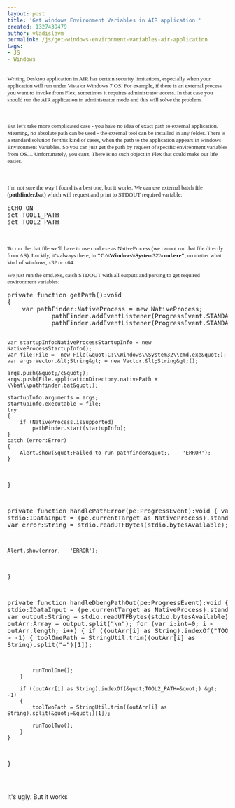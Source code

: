 ```yaml
---
layout: post
title: 'Get windows Environment Variables in AIR application '
created: 1327439479
author: vladislavm
permalink: /js/get-windows-environment-variables-air-application
tags:
- JS
- Windows
---
```

<p><style type="text/css">
/* Style Definitions */
table.MsoNormalTable
{mso-style-name:"Table Normal";
mso-tstyle-rowband-size:0;
mso-tstyle-colband-size:0;
mso-style-noshow:yes;
mso-style-priority:99;
mso-style-parent:"";
mso-padding-alt:0in 5.4pt 0in 5.4pt;
mso-para-margin-top:0in;
mso-para-margin-right:0in;
mso-para-margin-bottom:10.0pt;
mso-para-margin-left:0in;
line-height:115%;
mso-pagination:widow-orphan;
font-size:11.0pt;
font-family:"Calibri","sans-serif";
mso-ascii-font-family:Calibri;
mso-ascii-theme-font:minor-latin;
mso-hansi-font-family:Calibri;
mso-hansi-theme-font:minor-latin;
mso-bidi-font-family:Arial;
mso-bidi-theme-font:minor-bidi;
mso-bidi-language:AR-SA;}
</style></p>
<p><span style="font-size: small;"><span style="font-family: Verdana;">Writing Desktop application in AIR has certain security limitations, especially when your application will run under Vista or Windows 7 OS. For example, if there is an external process you want to invoke from Flex, sometimes it requires administrator access. In that case you should run the AIR application in administrator mode and this will solve the problem.</span></span></p>
<p><span style="font-size: small;"><span style="font-family: Verdana;"><br />
</span></span></p>
<p><span style="font-size: small;"><span style="font-family: Verdana;">But let's take more complicated case - you have no idea of exact path to external application. Meaning, no absolute path can be used - the external tool can be installed in any folder. There is a standard solution for this kind of cases, when the path to the application appears in windows Environment Variables. So you can just get the path by request of specific environment variables from OS.... Unfortunately, you can't. There is no such object in Flex that could make our life easier.</span></span></p>
<p>&nbsp;</p>
<p class="MsoNormal"><span style="font-size: small;"><span style="font-family: Verdana;">I&rsquo;m not sure the way I found is a best one, but it works. We can use external batch file (<b>pathfinder.bat</b>) which will request and print to STDOUT required variable:</span></span></p>
<pre title="code" class="brush: java;">
ECHO ON 
set TOOL1_PATH 
set TOOL2_PATH
</pre>
<p class="MsoNormal">&nbsp;</p>
<p class="MsoNormal"><!--[if gte mso 9]><xml>
<o:OfficeDocumentSettings>
<o:AllowPNG />
</o:allowpng></o:officedocumentsettings>
</xml><![endif]--><!--[if gte mso 9]><xml>
<w:WordDocument>
<w:View>Normal</w:view>
<w:Zoom>0</w:zoom>
<w:TrackMoves />
<w:TrackFormatting />
<w:PunctuationKerning />
<w:ValidateAgainstSchemas />
<w:SaveIfXMLInvalid>false</w:saveifxmlinvalid>
<w:IgnoreMixedContent>false</w:ignoremixedcontent>
<w:AlwaysShowPlaceholderText>false</w:alwaysshowplaceholdertext>
<w:DoNotPromoteQF />
<w:LidThemeOther>EN-US</w:lidthemeother>
<w:LidThemeAsian>X-NONE</w:lidthemeasian>
<w:LidThemeComplexScript>HE</w:lidthemecomplexscript>
<w:Compatibility>
<w:BreakWrappedTables />
<w:SnapToGridInCell />
<w:WrapTextWithPunct />
<w:UseAsianBreakRules />
<w:DontGrowAutofit />
<w:SplitPgBreakAndParaMark />
<w:EnableOpenTypeKerning />
<w:DontFlipMirrorIndents />
<w:OverrideTableStyleHps />
</w:overridetablestylehps></w:dontflipmirrorindents></w:enableopentypekerning></w:splitpgbreakandparamark></w:dontgrowautofit></w:useasianbreakrules></w:wraptextwithpunct></w:snaptogridincell></w:breakwrappedtables></w:compatibility>
<m:mathPr>
<m:mathFont m:val="Cambria Math" />
<m:brkBin m:val="before" />
<m:brkBinSub m:val="&#45;-" />
<m:smallFrac m:val="off" />
<m:dispDef />
<m:lMargin m:val="0" />
<m:rMargin m:val="0" />
<m:defJc m:val="centerGroup" />
<m:wrapIndent m:val="1440" />
<m:intLim m:val="subSup" />
<m:naryLim m:val="undOvr" />
</m:narylim></m:intlim></m:wrapindent></m:defjc></m:rmargin></m:lmargin></m:dispdef></m:smallfrac></m:brkbinsub></m:brkbin></m:mathfont></m:mathpr></w:donotpromoteqf></w:validateagainstschemas></w:punctuationkerning></w:trackformatting></w:trackmoves></w:worddocument>
</xml><![endif]--><!--[if gte mso 9]><xml>
<w:LatentStyles DefLockedState="false" DefUnhideWhenUsed="true"
DefSemiHidden="true" DefQFormat="false" DefPriority="99"
LatentStyleCount="267">
<w:LsdException Locked="false" Priority="0" SemiHidden="false"
UnhideWhenUsed="false" QFormat="true" Name="Normal" />
<w:LsdException Locked="false" Priority="9" SemiHidden="false"
UnhideWhenUsed="false" QFormat="true" Name="heading 1" />
<w:LsdException Locked="false" Priority="9" QFormat="true" Name="heading 2" />
<w:LsdException Locked="false" Priority="9" QFormat="true" Name="heading 3" />
<w:LsdException Locked="false" Priority="9" QFormat="true" Name="heading 4" />
<w:LsdException Locked="false" Priority="9" QFormat="true" Name="heading 5" />
<w:LsdException Locked="false" Priority="9" QFormat="true" Name="heading 6" />
<w:LsdException Locked="false" Priority="9" QFormat="true" Name="heading 7" />
<w:LsdException Locked="false" Priority="9" QFormat="true" Name="heading 8" />
<w:LsdException Locked="false" Priority="9" QFormat="true" Name="heading 9" />
<w:LsdException Locked="false" Priority="39" Name="toc 1" />
<w:LsdException Locked="false" Priority="39" Name="toc 2" />
<w:LsdException Locked="false" Priority="39" Name="toc 3" />
<w:LsdException Locked="false" Priority="39" Name="toc 4" />
<w:LsdException Locked="false" Priority="39" Name="toc 5" />
<w:LsdException Locked="false" Priority="39" Name="toc 6" />
<w:LsdException Locked="false" Priority="39" Name="toc 7" />
<w:LsdException Locked="false" Priority="39" Name="toc 8" />
<w:LsdException Locked="false" Priority="39" Name="toc 9" />
<w:LsdException Locked="false" Priority="35" QFormat="true" Name="caption" />
<w:LsdException Locked="false" Priority="10" SemiHidden="false"
UnhideWhenUsed="false" QFormat="true" Name="Title" />
<w:LsdException Locked="false" Priority="1" Name="Default Paragraph Font" />
<w:LsdException Locked="false" Priority="11" SemiHidden="false"
UnhideWhenUsed="false" QFormat="true" Name="Subtitle" />
<w:LsdException Locked="false" Priority="22" SemiHidden="false"
UnhideWhenUsed="false" QFormat="true" Name="Strong" />
<w:LsdException Locked="false" Priority="20" SemiHidden="false"
UnhideWhenUsed="false" QFormat="true" Name="Emphasis" />
<w:LsdException Locked="false" Priority="59" SemiHidden="false"
UnhideWhenUsed="false" Name="Table Grid" />
<w:LsdException Locked="false" UnhideWhenUsed="false" Name="Placeholder Text" />
<w:LsdException Locked="false" Priority="1" SemiHidden="false"
UnhideWhenUsed="false" QFormat="true" Name="No Spacing" />
<w:LsdException Locked="false" Priority="60" SemiHidden="false"
UnhideWhenUsed="false" Name="Light Shading" />
<w:LsdException Locked="false" Priority="61" SemiHidden="false"
UnhideWhenUsed="false" Name="Light List" />
<w:LsdException Locked="false" Priority="62" SemiHidden="false"
UnhideWhenUsed="false" Name="Light Grid" />
<w:LsdException Locked="false" Priority="63" SemiHidden="false"
UnhideWhenUsed="false" Name="Medium Shading 1" />
<w:LsdException Locked="false" Priority="64" SemiHidden="false"
UnhideWhenUsed="false" Name="Medium Shading 2" />
<w:LsdException Locked="false" Priority="65" SemiHidden="false"
UnhideWhenUsed="false" Name="Medium List 1" />
<w:LsdException Locked="false" Priority="66" SemiHidden="false"
UnhideWhenUsed="false" Name="Medium List 2" />
<w:LsdException Locked="false" Priority="67" SemiHidden="false"
UnhideWhenUsed="false" Name="Medium Grid 1" />
<w:LsdException Locked="false" Priority="68" SemiHidden="false"
UnhideWhenUsed="false" Name="Medium Grid 2" />
<w:LsdException Locked="false" Priority="69" SemiHidden="false"
UnhideWhenUsed="false" Name="Medium Grid 3" />
<w:LsdException Locked="false" Priority="70" SemiHidden="false"
UnhideWhenUsed="false" Name="Dark List" />
<w:LsdException Locked="false" Priority="71" SemiHidden="false"
UnhideWhenUsed="false" Name="Colorful Shading" />
<w:LsdException Locked="false" Priority="72" SemiHidden="false"
UnhideWhenUsed="false" Name="Colorful List" />
<w:LsdException Locked="false" Priority="73" SemiHidden="false"
UnhideWhenUsed="false" Name="Colorful Grid" />
<w:LsdException Locked="false" Priority="60" SemiHidden="false"
UnhideWhenUsed="false" Name="Light Shading Accent 1" />
<w:LsdException Locked="false" Priority="61" SemiHidden="false"
UnhideWhenUsed="false" Name="Light List Accent 1" />
<w:LsdException Locked="false" Priority="62" SemiHidden="false"
UnhideWhenUsed="false" Name="Light Grid Accent 1" />
<w:LsdException Locked="false" Priority="63" SemiHidden="false"
UnhideWhenUsed="false" Name="Medium Shading 1 Accent 1" />
<w:LsdException Locked="false" Priority="64" SemiHidden="false"
UnhideWhenUsed="false" Name="Medium Shading 2 Accent 1" />
<w:LsdException Locked="false" Priority="65" SemiHidden="false"
UnhideWhenUsed="false" Name="Medium List 1 Accent 1" />
<w:LsdException Locked="false" UnhideWhenUsed="false" Name="Revision" />
<w:LsdException Locked="false" Priority="34" SemiHidden="false"
UnhideWhenUsed="false" QFormat="true" Name="List Paragraph" />
<w:LsdException Locked="false" Priority="29" SemiHidden="false"
UnhideWhenUsed="false" QFormat="true" Name="Quote" />
<w:LsdException Locked="false" Priority="30" SemiHidden="false"
UnhideWhenUsed="false" QFormat="true" Name="Intense Quote" />
<w:LsdException Locked="false" Priority="66" SemiHidden="false"
UnhideWhenUsed="false" Name="Medium List 2 Accent 1" />
<w:LsdException Locked="false" Priority="67" SemiHidden="false"
UnhideWhenUsed="false" Name="Medium Grid 1 Accent 1" />
<w:LsdException Locked="false" Priority="68" SemiHidden="false"
UnhideWhenUsed="false" Name="Medium Grid 2 Accent 1" />
<w:LsdException Locked="false" Priority="69" SemiHidden="false"
UnhideWhenUsed="false" Name="Medium Grid 3 Accent 1" />
<w:LsdException Locked="false" Priority="70" SemiHidden="false"
UnhideWhenUsed="false" Name="Dark List Accent 1" />
<w:LsdException Locked="false" Priority="71" SemiHidden="false"
UnhideWhenUsed="false" Name="Colorful Shading Accent 1" />
<w:LsdException Locked="false" Priority="72" SemiHidden="false"
UnhideWhenUsed="false" Name="Colorful List Accent 1" />
<w:LsdException Locked="false" Priority="73" SemiHidden="false"
UnhideWhenUsed="false" Name="Colorful Grid Accent 1" />
<w:LsdException Locked="false" Priority="60" SemiHidden="false"
UnhideWhenUsed="false" Name="Light Shading Accent 2" />
<w:LsdException Locked="false" Priority="61" SemiHidden="false"
UnhideWhenUsed="false" Name="Light List Accent 2" />
<w:LsdException Locked="false" Priority="62" SemiHidden="false"
UnhideWhenUsed="false" Name="Light Grid Accent 2" />
<w:LsdException Locked="false" Priority="63" SemiHidden="false"
UnhideWhenUsed="false" Name="Medium Shading 1 Accent 2" />
<w:LsdException Locked="false" Priority="64" SemiHidden="false"
UnhideWhenUsed="false" Name="Medium Shading 2 Accent 2" />
<w:LsdException Locked="false" Priority="65" SemiHidden="false"
UnhideWhenUsed="false" Name="Medium List 1 Accent 2" />
<w:LsdException Locked="false" Priority="66" SemiHidden="false"
UnhideWhenUsed="false" Name="Medium List 2 Accent 2" />
<w:LsdException Locked="false" Priority="67" SemiHidden="false"
UnhideWhenUsed="false" Name="Medium Grid 1 Accent 2" />
<w:LsdException Locked="false" Priority="68" SemiHidden="false"
UnhideWhenUsed="false" Name="Medium Grid 2 Accent 2" />
<w:LsdException Locked="false" Priority="69" SemiHidden="false"
UnhideWhenUsed="false" Name="Medium Grid 3 Accent 2" />
<w:LsdException Locked="false" Priority="70" SemiHidden="false"
UnhideWhenUsed="false" Name="Dark List Accent 2" />
<w:LsdException Locked="false" Priority="71" SemiHidden="false"
UnhideWhenUsed="false" Name="Colorful Shading Accent 2" />
<w:LsdException Locked="false" Priority="72" SemiHidden="false"
UnhideWhenUsed="false" Name="Colorful List Accent 2" />
<w:LsdException Locked="false" Priority="73" SemiHidden="false"
UnhideWhenUsed="false" Name="Colorful Grid Accent 2" />
<w:LsdException Locked="false" Priority="60" SemiHidden="false"
UnhideWhenUsed="false" Name="Light Shading Accent 3" />
<w:LsdException Locked="false" Priority="61" SemiHidden="false"
UnhideWhenUsed="false" Name="Light List Accent 3" />
<w:LsdException Locked="false" Priority="62" SemiHidden="false"
UnhideWhenUsed="false" Name="Light Grid Accent 3" />
<w:LsdException Locked="false" Priority="63" SemiHidden="false"
UnhideWhenUsed="false" Name="Medium Shading 1 Accent 3" />
<w:LsdException Locked="false" Priority="64" SemiHidden="false"
UnhideWhenUsed="false" Name="Medium Shading 2 Accent 3" />
<w:LsdException Locked="false" Priority="65" SemiHidden="false"
UnhideWhenUsed="false" Name="Medium List 1 Accent 3" />
<w:LsdException Locked="false" Priority="66" SemiHidden="false"
UnhideWhenUsed="false" Name="Medium List 2 Accent 3" />
<w:LsdException Locked="false" Priority="67" SemiHidden="false"
UnhideWhenUsed="false" Name="Medium Grid 1 Accent 3" />
<w:LsdException Locked="false" Priority="68" SemiHidden="false"
UnhideWhenUsed="false" Name="Medium Grid 2 Accent 3" />
<w:LsdException Locked="false" Priority="69" SemiHidden="false"
UnhideWhenUsed="false" Name="Medium Grid 3 Accent 3" />
<w:LsdException Locked="false" Priority="70" SemiHidden="false"
UnhideWhenUsed="false" Name="Dark List Accent 3" />
<w:LsdException Locked="false" Priority="71" SemiHidden="false"
UnhideWhenUsed="false" Name="Colorful Shading Accent 3" />
<w:LsdException Locked="false" Priority="72" SemiHidden="false"
UnhideWhenUsed="false" Name="Colorful List Accent 3" />
<w:LsdException Locked="false" Priority="73" SemiHidden="false"
UnhideWhenUsed="false" Name="Colorful Grid Accent 3" />
<w:LsdException Locked="false" Priority="60" SemiHidden="false"
UnhideWhenUsed="false" Name="Light Shading Accent 4" />
<w:LsdException Locked="false" Priority="61" SemiHidden="false"
UnhideWhenUsed="false" Name="Light List Accent 4" />
<w:LsdException Locked="false" Priority="62" SemiHidden="false"
UnhideWhenUsed="false" Name="Light Grid Accent 4" />
<w:LsdException Locked="false" Priority="63" SemiHidden="false"
UnhideWhenUsed="false" Name="Medium Shading 1 Accent 4" />
<w:LsdException Locked="false" Priority="64" SemiHidden="false"
UnhideWhenUsed="false" Name="Medium Shading 2 Accent 4" />
<w:LsdException Locked="false" Priority="65" SemiHidden="false"
UnhideWhenUsed="false" Name="Medium List 1 Accent 4" />
<w:LsdException Locked="false" Priority="66" SemiHidden="false"
UnhideWhenUsed="false" Name="Medium List 2 Accent 4" />
<w:LsdException Locked="false" Priority="67" SemiHidden="false"
UnhideWhenUsed="false" Name="Medium Grid 1 Accent 4" />
<w:LsdException Locked="false" Priority="68" SemiHidden="false"
UnhideWhenUsed="false" Name="Medium Grid 2 Accent 4" />
<w:LsdException Locked="false" Priority="69" SemiHidden="false"
UnhideWhenUsed="false" Name="Medium Grid 3 Accent 4" />
<w:LsdException Locked="false" Priority="70" SemiHidden="false"
UnhideWhenUsed="false" Name="Dark List Accent 4" />
<w:LsdException Locked="false" Priority="71" SemiHidden="false"
UnhideWhenUsed="false" Name="Colorful Shading Accent 4" />
<w:LsdException Locked="false" Priority="72" SemiHidden="false"
UnhideWhenUsed="false" Name="Colorful List Accent 4" />
<w:LsdException Locked="false" Priority="73" SemiHidden="false"
UnhideWhenUsed="false" Name="Colorful Grid Accent 4" />
<w:LsdException Locked="false" Priority="60" SemiHidden="false"
UnhideWhenUsed="false" Name="Light Shading Accent 5" />
<w:LsdException Locked="false" Priority="61" SemiHidden="false"
UnhideWhenUsed="false" Name="Light List Accent 5" />
<w:LsdException Locked="false" Priority="62" SemiHidden="false"
UnhideWhenUsed="false" Name="Light Grid Accent 5" />
<w:LsdException Locked="false" Priority="63" SemiHidden="false"
UnhideWhenUsed="false" Name="Medium Shading 1 Accent 5" />
<w:LsdException Locked="false" Priority="64" SemiHidden="false"
UnhideWhenUsed="false" Name="Medium Shading 2 Accent 5" />
<w:LsdException Locked="false" Priority="65" SemiHidden="false"
UnhideWhenUsed="false" Name="Medium List 1 Accent 5" />
<w:LsdException Locked="false" Priority="66" SemiHidden="false"
UnhideWhenUsed="false" Name="Medium List 2 Accent 5" />
<w:LsdException Locked="false" Priority="67" SemiHidden="false"
UnhideWhenUsed="false" Name="Medium Grid 1 Accent 5" />
<w:LsdException Locked="false" Priority="68" SemiHidden="false"
UnhideWhenUsed="false" Name="Medium Grid 2 Accent 5" />
<w:LsdException Locked="false" Priority="69" SemiHidden="false"
UnhideWhenUsed="false" Name="Medium Grid 3 Accent 5" />
<w:LsdException Locked="false" Priority="70" SemiHidden="false"
UnhideWhenUsed="false" Name="Dark List Accent 5" />
<w:LsdException Locked="false" Priority="71" SemiHidden="false"
UnhideWhenUsed="false" Name="Colorful Shading Accent 5" />
<w:LsdException Locked="false" Priority="72" SemiHidden="false"
UnhideWhenUsed="false" Name="Colorful List Accent 5" />
<w:LsdException Locked="false" Priority="73" SemiHidden="false"
UnhideWhenUsed="false" Name="Colorful Grid Accent 5" />
<w:LsdException Locked="false" Priority="60" SemiHidden="false"
UnhideWhenUsed="false" Name="Light Shading Accent 6" />
<w:LsdException Locked="false" Priority="61" SemiHidden="false"
UnhideWhenUsed="false" Name="Light List Accent 6" />
<w:LsdException Locked="false" Priority="62" SemiHidden="false"
UnhideWhenUsed="false" Name="Light Grid Accent 6" />
<w:LsdException Locked="false" Priority="63" SemiHidden="false"
UnhideWhenUsed="false" Name="Medium Shading 1 Accent 6" />
<w:LsdException Locked="false" Priority="64" SemiHidden="false"
UnhideWhenUsed="false" Name="Medium Shading 2 Accent 6" />
<w:LsdException Locked="false" Priority="65" SemiHidden="false"
UnhideWhenUsed="false" Name="Medium List 1 Accent 6" />
<w:LsdException Locked="false" Priority="66" SemiHidden="false"
UnhideWhenUsed="false" Name="Medium List 2 Accent 6" />
<w:LsdException Locked="false" Priority="67" SemiHidden="false"
UnhideWhenUsed="false" Name="Medium Grid 1 Accent 6" />
<w:LsdException Locked="false" Priority="68" SemiHidden="false"
UnhideWhenUsed="false" Name="Medium Grid 2 Accent 6" />
<w:LsdException Locked="false" Priority="69" SemiHidden="false"
UnhideWhenUsed="false" Name="Medium Grid 3 Accent 6" />
<w:LsdException Locked="false" Priority="70" SemiHidden="false"
UnhideWhenUsed="false" Name="Dark List Accent 6" />
<w:LsdException Locked="false" Priority="71" SemiHidden="false"
UnhideWhenUsed="false" Name="Colorful Shading Accent 6" />
<w:LsdException Locked="false" Priority="72" SemiHidden="false"
UnhideWhenUsed="false" Name="Colorful List Accent 6" />
<w:LsdException Locked="false" Priority="73" SemiHidden="false"
UnhideWhenUsed="false" Name="Colorful Grid Accent 6" />
<w:LsdException Locked="false" Priority="19" SemiHidden="false"
UnhideWhenUsed="false" QFormat="true" Name="Subtle Emphasis" />
<w:LsdException Locked="false" Priority="21" SemiHidden="false"
UnhideWhenUsed="false" QFormat="true" Name="Intense Emphasis" />
<w:LsdException Locked="false" Priority="31" SemiHidden="false"
UnhideWhenUsed="false" QFormat="true" Name="Subtle Reference" />
<w:LsdException Locked="false" Priority="32" SemiHidden="false"
UnhideWhenUsed="false" QFormat="true" Name="Intense Reference" />
<w:LsdException Locked="false" Priority="33" SemiHidden="false"
UnhideWhenUsed="false" QFormat="true" Name="Book Title" />
<w:LsdException Locked="false" Priority="37" Name="Bibliography" />
<w:LsdException Locked="false" Priority="39" QFormat="true" Name="TOC Heading" />
</w:lsdexception></w:lsdexception></w:lsdexception></w:lsdexception></w:lsdexception></w:lsdexception></w:lsdexception></w:lsdexception></w:lsdexception></w:lsdexception></w:lsdexception></w:lsdexception></w:lsdexception></w:lsdexception></w:lsdexception></w:lsdexception></w:lsdexception></w:lsdexception></w:lsdexception></w:lsdexception></w:lsdexception></w:lsdexception></w:lsdexception></w:lsdexception></w:lsdexception></w:lsdexception></w:lsdexception></w:lsdexception></w:lsdexception></w:lsdexception></w:lsdexception></w:lsdexception></w:lsdexception></w:lsdexception></w:lsdexception></w:lsdexception></w:lsdexception></w:lsdexception></w:lsdexception></w:lsdexception></w:lsdexception></w:lsdexception></w:lsdexception></w:lsdexception></w:lsdexception></w:lsdexception></w:lsdexception></w:lsdexception></w:lsdexception></w:lsdexception></w:lsdexception></w:lsdexception></w:lsdexception></w:lsdexception></w:lsdexception></w:lsdexception></w:lsdexception></w:lsdexception></w:lsdexception></w:lsdexception></w:lsdexception></w:lsdexception></w:lsdexception></w:lsdexception></w:lsdexception></w:lsdexception></w:lsdexception></w:lsdexception></w:lsdexception></w:lsdexception></w:lsdexception></w:lsdexception></w:lsdexception></w:lsdexception></w:lsdexception></w:lsdexception></w:lsdexception></w:lsdexception></w:lsdexception></w:lsdexception></w:lsdexception></w:lsdexception></w:lsdexception></w:lsdexception></w:lsdexception></w:lsdexception></w:lsdexception></w:lsdexception></w:lsdexception></w:lsdexception></w:lsdexception></w:lsdexception></w:lsdexception></w:lsdexception></w:lsdexception></w:lsdexception></w:lsdexception></w:lsdexception></w:lsdexception></w:lsdexception></w:lsdexception></w:lsdexception></w:lsdexception></w:lsdexception></w:lsdexception></w:lsdexception></w:lsdexception></w:lsdexception></w:lsdexception></w:lsdexception></w:lsdexception></w:lsdexception></w:lsdexception></w:lsdexception></w:lsdexception></w:lsdexception></w:lsdexception></w:lsdexception></w:lsdexception></w:lsdexception></w:lsdexception></w:lsdexception></w:lsdexception></w:lsdexception></w:lsdexception></w:lsdexception></w:lsdexception></w:lsdexception></w:lsdexception></w:lsdexception></w:lsdexception></w:lsdexception></w:lsdexception></w:lsdexception></w:lsdexception></w:lsdexception></w:lsdexception></w:latentstyles>
</xml><![endif]--><!--[if gte mso 10]>
<style>
/* Style Definitions */
table.MsoNormalTable
{mso-style-name:"Table Normal";
mso-tstyle-rowband-size:0;
mso-tstyle-colband-size:0;
mso-style-noshow:yes;
mso-style-priority:99;
mso-style-parent:"";
mso-padding-alt:0in 5.4pt 0in 5.4pt;
mso-para-margin-top:0in;
mso-para-margin-right:0in;
mso-para-margin-bottom:10.0pt;
mso-para-margin-left:0in;
line-height:115%;
mso-pagination:widow-orphan;
font-size:11.0pt;
font-family:"Calibri","sans-serif";
mso-ascii-font-family:Calibri;
mso-ascii-theme-font:minor-latin;
mso-hansi-font-family:Calibri;
mso-hansi-theme-font:minor-latin;
mso-bidi-font-family:Arial;
mso-bidi-theme-font:minor-bidi;
mso-bidi-language:AR-SA;}
</style>
<![endif]--></p>
<p class="MsoNormal"><span style="font-size: small;"><span style="font-family: Verdana;">To run the .bat file we&rsquo;ll have to use cmd.exe as NativeProcess (we cannot run .bat file directly from AS). Luckily, it&rsquo;s always there, in <strong>&quot;C:\\Windows\\System32\\cmd.exe&quot;</strong>, no matter what kind of windows, x32 or x64.</span></span></p>
<p><span style="font-size: small;"><span style="font-family: Verdana;">  <span style="line-height: 115%;">We just run the cmd.exe, catch STDOUT with all outputs and parsing to get required environment variables:</span></span></span></p>
<pre title="code" class="brush: java;">
private function getPath():void
{			
	var pathFinder:NativeProcess = new NativeProcess;
			pathFinder.addEventListener(ProgressEvent.STANDARD_ERROR_DATA, handlePathError);
			pathFinder.addEventListener(ProgressEvent.STANDARD_OUTPUT_DATA, handlePathOut);
			
	var startupInfo:NativeProcessStartupInfo = new NativeProcessStartupInfo();
	var file:File =  new File(&quot;C:\\Windows\\System32\\cmd.exe&quot;); 
	var args:Vector.&lt;String&gt; = new Vector.&lt;String&gt;();
			
	args.push(&quot;/c&quot;);
	args.push(File.applicationDirectory.nativePath +  \\bat\\pathfinder.bat&quot;);
			
	startupInfo.arguments = args;
	startupInfo.executable = file;
	try
	{				
		if (NativeProcess.isSupported)
			pathFinder.start(startupInfo);				
	}
	catch (error:Error)
	{
		Alert.show(&quot;Failed to run pathfinder&quot;,	'ERROR');
	}				
}
		
private function handlePathError(pe:ProgressEvent):void
{
	var stdio:IDataInput = (pe.currentTarget as NativeProcess).standardError;
	var error:String = stdio.readUTFBytes(stdio.bytesAvailable);
			
	Alert.show(error,	'ERROR');
}
		
private function handleDbengPathOut(pe:ProgressEvent):void
{
	var stdio:IDataInput = (pe.currentTarget as NativeProcess).standardOutput;
	var output:String = stdio.readUTFBytes(stdio.bytesAvailable);
	var outArr:Array = output.split(&quot;\n&quot;);
	for (var i:int=0; i &lt; outArr.length; i++)
	{
		if ((outArr[i] as String).indexOf(&quot;TOOL1_PATH=&quot;) &gt; -1)
		{
			toolOnePath = StringUtil.trim((outArr[i] as String).split(&quot;=&quot;)[1]);
					
			runToolOne();
		}
				
		if ((outArr[i] as String).indexOf(&quot;TOOL2_PATH=&quot;) &gt; -1)
		{
			toolTwoPath = StringUtil.trim((outArr[i] as String).split(&quot;=&quot;)[1]);	
					
			runToolTwo();
		}
	}
}
</pre>
<p>&nbsp;</p>
<p>It's ugly. But it works</p>
<!--![endif]__comment__end__</p-->
<!--![endif]__comment__end____comment__start__[if--><!--![endif]__comment__end____comment__start__[if--><!--![endif]__comment__end____comment__start__[if-->
<p>&nbsp;</p>
